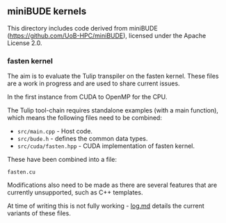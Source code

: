 ## miniBUDE kernels

This directory includes code derived from miniBUDE (https://github.com/UoB-HPC/miniBUDE), licensed under the Apache License 2.0.

### fasten kernel

The aim is to evaluate the Tulip transpiler on the fasten kernel. These files are a work in progress and are used to share current issues.

In the first instance from CUDA to OpenMP for the CPU.

The Tulip tool-chain requires standalone examples (with a main function), which means the following files need to be combined:

- `src/main.cpp` - Host code.
- `src/bude.h` - defines the common data types.
- `src/cuda/fasten.hpp` - CUDA implementation of fasten kernel.

These have been combined into a file:

`fasten.cu`

Modifications also need to be made as there are several features that are currently unsupported, such as C++ templates.

At time of writing this is not fully working - [log.md](log.md) details the current variants of these files.